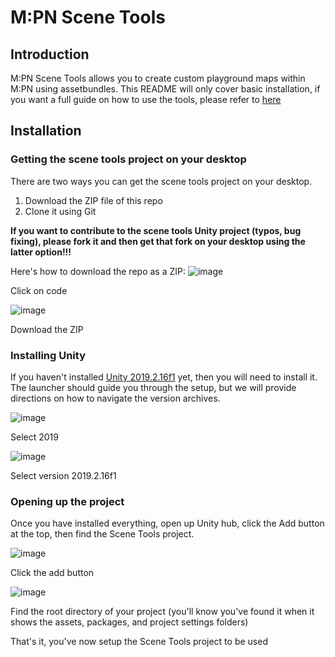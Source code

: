 # M:PN Scene Tools
## Introduction
M:PN Scene Tools allows you to create custom playground maps within M:PN using assetbundles. This README will only cover basic installation, if you want a full guide on how to use the tools, please refer to [here](https://docs.google.com/document/d/1-fchWz0-kYVMUwZcM1RIST8VmWlQ-SmjcuSe2qz9EJI)
## Installation
### Getting the scene tools project on your desktop
There are two ways you can get the scene tools project on your desktop.
1. Download the ZIP file of this repo
2. Clone it using Git

**If you want to contribute to the scene tools Unity project (typos, bug fixing), please fork it and then get that fork on your desktop using the latter option!!!**

Here's how to download the repo as a ZIP:
![image](https://github.com/user-attachments/assets/31ee9651-f0ad-4294-8cd8-6e756012274a)

Click on code

![image](https://github.com/user-attachments/assets/43477378-6c8a-4c17-9678-a8a62336aa52)

Download the ZIP
### Installing Unity
If you haven't installed [Unity 2019.2.16f1](https://unity.com/releases/editor/archive) yet, then you will need to install it. The launcher should guide you through the setup, but we will provide directions on how to navigate the version archives.

![image](https://github.com/user-attachments/assets/36c02abb-8c07-4f05-854b-20152e55d8cc)

Select 2019

![image](https://github.com/user-attachments/assets/80e2fe3a-f480-43c1-8631-af5765a5b22d)

Select version 2019.2.16f1

### Opening up the project
Once you have installed everything, open up Unity hub, click the Add button at the top, then find the Scene Tools project.

![image](https://github.com/user-attachments/assets/0fcf08ee-f055-4192-b44f-28b6d774b534)

Click the add button

![image](https://github.com/user-attachments/assets/c1db3395-5c3e-4605-b6f9-7c3be16ebdf1)

Find the root directory of your project (you'll know you've found it when it shows the assets, packages, and project settings folders)

That's it, you've now setup the Scene Tools project to be used
